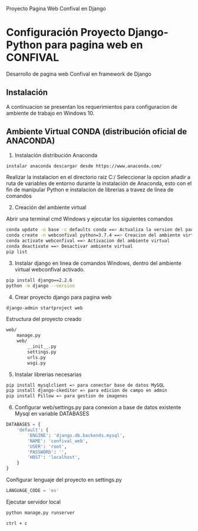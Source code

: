 Proyecto Pagina Web Confival en Django

# Configuración Proyecto Django-Python para pagina web en CONFIVAL

Desarrollo de pagina web Confival en framework de Django

## Instalación
A continuacion se presentan los requerimientos para configuracion de ambiente de trabajo en Windows 10. 

## Ambiente Virtual CONDA (distribución oficial de ANACONDA)

1. Instalación distribución Anaconda

```bash
instalar anaconda descargar desde https://www.anaconda.com/
```
Realizar la instalacion en el directorio raiz C:/
Seleccionar la opcion añadir a ruta de variables de entorno durante la instalación de Anaconda, esto con el fin de manipular Python e instalacion 
de librerias a travez de linea de comandos 

2. Creación del ambiente virtual

Abrir una terminal cmd Windows y ejecutar los siguientes comandos
```bash
conda update -n base -c defaults conda ==> Actualiza la version del paquete del ambiente virtual Conda 
conda create -n webconfival python=3.7.4 ==> Creacion del ambiente virtual y la versión de Python
conda activate webconfival ==> Activacion del ambiente virtual
conda deactivate ==> Desactivar ambiente virtual
pip list 

```

3. Instalar django en linea de comandos Windows, dentro del ambiente virtual webconfival activado.

```bash
pip install django==2.2.6
python -m django --version
```

4. Crear proyecto django para pagina web
```bash
django-admin startproject web
```
Estructura del proyecto creado

```bash
web/
    manage.py
    web/
        __init__.py
        settings.py
        urls.py
        wsgi.py
```

5. Instalar librerias necesarias 
```bash
pip install mysqlclient => para conectar base de datos MySQL
pip install django-ckeditor => para edicion de campo en admin
pip install Pillow => para gestion de imagenes
```
6. Configurar web/settings.py para conexion a base de datos existente Mysql en variable DATABASES

```python
DATABASES = {
    'default': {
        'ENGINE': 'django.db.backends.mysql',
        'NAME': 'confival_web',
        'USER': 'root',
        'PASSWORD': '',
        'HOST': 'localhost',
    }
}
```
Configurar lenguaje del proyecto en settings.py

```python
LANGUAGE_CODE = 'es'
```
Ejecutar servidor local 

```bash
python manage.py runserver

ctrl + c  
```
<!-- ## Creacion del aplicativo core
7. Crear aplicativo "core" dentro del directorio raiz del proyecto. Este se encarga de la gestion de vistas basicas que se van a heredar
en las secciones del home page

```bash
python manage.py startapp core
```
```bash
asesores/
    __init__.py
    admin.py
    apps.py
    migrations/
        __init__.py
    models.py
    tests.py
    views.py
``` -->




